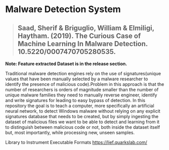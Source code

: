 # Malware Detection System
>## Saad, Sherif & Briguglio, William & Elmiligi, Haytham. (2019). The Curious Case of Machine Learning In Malware Detection. 10.5220/0007470705280535. 
**Note: Feature extracted Dataset is in the release section.**

Traditional malware detection engines rely on the use of signatures(unique values that have been manually 
selected by a malware researcher to identify the presence of malicious code).Problem in this approach is that the number of researchers is orders of magnitude smaller than the number of unique malware families they need to manually reverse engineer,
identify and write signatures for leading to easy bypass of detection.
In this repository the goal is to teach a computer, more specifically an artificial neural network,
to detect Windows malware without relying on any explicit signatures database that needs to be created,
but by simply ingesting the dataset of malicious files we want to be able to detect and learning from it
to distinguish between malicious code or not, both inside the dataset itself but, most importantly, 
while processing new, unseen samples.

Library to Instrument Executable Formats
https://lief.quarkslab.com/





